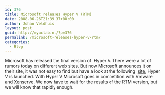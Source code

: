 ```yaml
---
id: 376
title: Microsoft releases Hyper V (RTM)
date: 2008-06-26T21:39:37+00:00
author: Johan Veldhuis
layout: post
guid: http://myuclab.nl/?p=376
permalink: /microsoft-releases-hyper-v-rtm/
categories:
  - Blog
---
```

Microsoft has released the final version of  Hyper V. There were a lot of rumors today on different web sites. But now Microsoft announces it on their site, it was not easy to find but have a look at the following  <a href="http://www.microsoft.com/windowsserver2008/en/us/virtualization-consolidation.aspx" target="_blank">site</a>, Hyper V is launched. With Hyper V Microsoft goes in competition with Vmware and Xenserve. We now have to wait for the results of the RTM version, but we will know that rapidly enough.